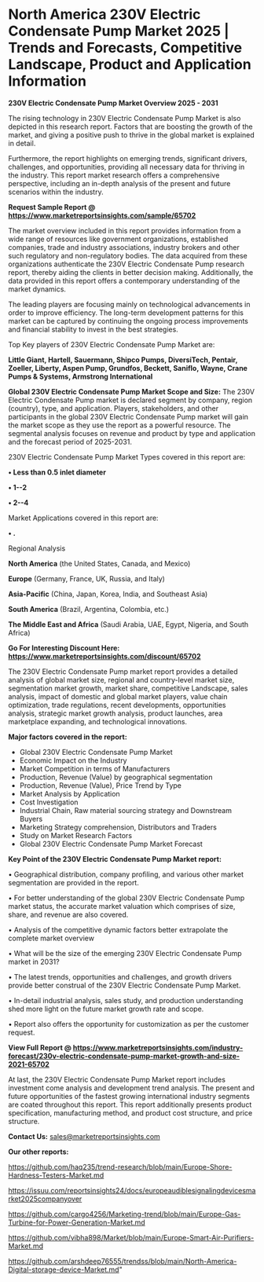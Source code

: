 # North America 230V Electric Condensate Pump Market 2025 | Trends and Forecasts, Competitive Landscape, Product and Application Information

<Strong> 230V Electric Condensate Pump Market Overview 2025 - 2031</strong>

The rising technology in 230V Electric Condensate Pump Market is also depicted in this research report. Factors that are boosting the growth of the market, and giving a positive push to thrive in the global market is explained in detail.

Furthermore, the report highlights on emerging trends, significant drivers, challenges, and opportunities, providing all necessary data for thriving in the industry. This report market research offers a comprehensive perspective, including an in-depth analysis of the present and future scenarios within the industry.

<strong>Request Sample Report @ <a href=https://www.marketreportsinsights.com/sample/65702>https://www.marketreportsinsights.com/sample/65702</a></strong>

The market overview included in this report provides information from a wide range of resources like government organizations, established companies, trade and industry associations, industry brokers and other such regulatory and non-regulatory bodies. The data acquired from these organizations authenticate the 230V Electric Condensate Pump research report, thereby aiding the clients in better decision making. Additionally, the data provided in this report offers a contemporary understanding of the market dynamics.

The leading players are focusing mainly on technological advancements in order to improve efficiency. The long-term development patterns for this market can be captured by continuing the ongoing process improvements and financial stability to invest in the best strategies.

Top Key players of 230V Electric Condensate Pump Market are:

<strong>Little Giant, Hartell, Sauermann, Shipco Pumps, DiversiTech, Pentair, Zoeller, Liberty, Aspen Pump, Grundfos, Beckett, Saniflo, Wayne, Crane Pumps & Systems, Armstrong International</strong>

<strong><b>Global 230V Electric Condensate Pump Market Scope and Size:</b></strong>
The 230V Electric Condensate Pump market is declared segment by company, region (country), type, and application. Players, stakeholders, and other participants in the global 230V Electric Condensate Pump market will gain the market scope as they use the report as a powerful resource. The segmental analysis focuses on revenue and product by type and application and the forecast period of 2025-2031.

230V Electric Condensate Pump Market Types covered in this report are:

<strong>• Less than 0.5 inlet diameter

• 1--2

• 2--4</strong>

Market Applications covered in this report are:

<strong>• .</strong> 

Regional Analysis

<strong>North America</strong> (the United States, Canada, and Mexico)

<strong>Europe</strong> (Germany, France, UK, Russia, and Italy)

<strong>Asia-Pacific</strong> (China, Japan, Korea, India, and Southeast Asia)

<strong>South America</strong> (Brazil, Argentina, Colombia, etc.)

<strong>The Middle East and Africa</strong> (Saudi Arabia, UAE, Egypt, Nigeria, and South Africa)

<strong>Go For Interesting Discount Here: <a href=https://www.marketreportsinsights.com/discount/65702>https://www.marketreportsinsights.com/discount/65702</a></strong>

The 230V Electric Condensate Pump market report provides a detailed analysis of global market size, regional and country-level market size, segmentation market growth, market share, competitive Landscape, sales analysis, impact of domestic and global market players, value chain optimization, trade regulations, recent developments, opportunities analysis, strategic market growth analysis, product launches, area marketplace expanding, and technological innovations.

<strong><b>Major factors covered in the report:</b></strong>
<ul>
  <li>Global 230V Electric Condensate Pump Market </li>
  <li>Economic Impact on the Industry</li>
  <li>Market Competition in terms of Manufacturers</li>
  <li>Production, Revenue (Value) by geographical segmentation</li>
  <li>Production, Revenue (Value), Price Trend by Type</li>
  <li>Market Analysis by Application</li>
  <li>Cost Investigation</li>
  <li>Industrial Chain, Raw material sourcing strategy and Downstream Buyers</li>
  <li>Marketing Strategy comprehension, Distributors and Traders</li>
  <li>Study on Market Research Factors</li>
  <li>Global 230V Electric Condensate Pump Market Forecast</li>
</ul>

<strong><b>Key Point of the 230V Electric Condensate Pump Market report:</b></strong>

• Geographical distribution, company profiling, and various other market segmentation are provided in the report.

• For better understanding of the global 230V Electric Condensate Pump market status, the accurate market valuation which comprises of size, share, and revenue are also covered.

• Analysis of the competitive dynamic factors better extrapolate the complete market overview

• What will be the size of the emerging 230V Electric Condensate Pump market in 2031?

• The latest trends, opportunities and challenges, and growth drivers provide better construal of the 230V Electric Condensate Pump Market.

• In-detail industrial analysis, sales study, and production understanding shed more light on the future market growth rate and scope.

• Report also offers the opportunity for customization as per the customer request.

<strong><b>View Full Report @ <a href=https://www.marketreportsinsights.com/industry-forecast/230v-electric-condensate-pump-market-growth-and-size-2021-65702>https://www.marketreportsinsights.com/industry-forecast/230v-electric-condensate-pump-market-growth-and-size-2021-65702</a></b></strong>


At last, the 230V Electric Condensate Pump Market report includes investment come analysis and development trend analysis. The present and future opportunities of the fastest growing international industry segments are coated throughout this report. This report additionally presents product specification, manufacturing method, and product cost structure, and price structure.

<strong>Contact Us:</strong>
sales@marketreportsinsights.com

<strong>Our other reports:</strong>

<a href=https://github.com/haq235/trend-research/blob/main/Europe-Shore-Hardness-Testers-Market.md>https://github.com/haq235/trend-research/blob/main/Europe-Shore-Hardness-Testers-Market.md</a>

<a href=https://issuu.com/reportsinsights24/docs/europeaudiblesignalingdevicesmarket2025companyover>https://issuu.com/reportsinsights24/docs/europeaudiblesignalingdevicesmarket2025companyover</a>

<a href=https://github.com/cargo4256/Marketing-trend/blob/main/Europe-Gas-Turbine-for-Power-Generation-Market.md>https://github.com/cargo4256/Marketing-trend/blob/main/Europe-Gas-Turbine-for-Power-Generation-Market.md</a>

<a href=https://github.com/vibha898/Market/blob/main/Europe-Smart-Air-Purifiers-Market.md>https://github.com/vibha898/Market/blob/main/Europe-Smart-Air-Purifiers-Market.md</a>

<a href=https://github.com/arshdeep76555/trendss/blob/main/North-America-Digital-storage-device-Market.md>https://github.com/arshdeep76555/trendss/blob/main/North-America-Digital-storage-device-Market.md</a>"

